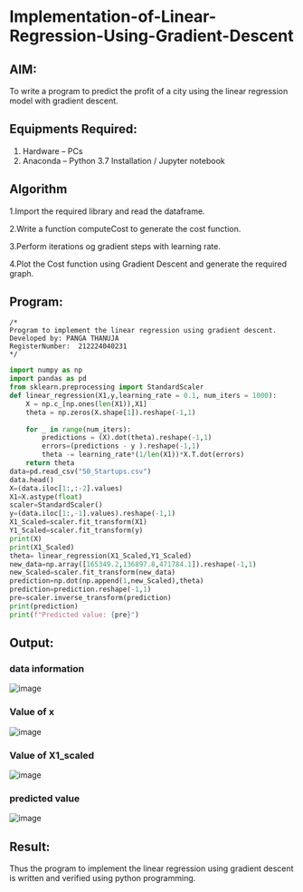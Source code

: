 # Implementation-of-Linear-Regression-Using-Gradient-Descent

## AIM:
To write a program to predict the profit of a city using the linear regression model with gradient descent.

## Equipments Required:
1. Hardware – PCs
2. Anaconda – Python 3.7 Installation / Jupyter notebook

## Algorithm
1.Import the required library and read the dataframe.

2.Write a function computeCost to generate the cost function.

3.Perform iterations og gradient steps with learning rate.

4.Plot the Cost function using Gradient Descent and generate the required graph.

## Program:
```
/*
Program to implement the linear regression using gradient descent.
Developed by: PANGA THANUJA
RegisterNumber:  212224040231
*/
```
```python 
import numpy as np
import pandas as pd
from sklearn.preprocessing import StandardScaler
def linear_regression(X1,y,learning_rate = 0.1, num_iters = 1000):
    X = np.c_[np.ones(len(X1)),X1]
    theta = np.zeros(X.shape[1]).reshape(-1,1)
    
    for _ in range(num_iters):
        predictions = (X).dot(theta).reshape(-1,1)
        errors=(predictions - y ).reshape(-1,1)
        theta -= learning_rate*(1/len(X1))*X.T.dot(errors)
    return theta
data=pd.read_csv("50_Startups.csv")
data.head()
X=(data.iloc[1:,:-2].values)
X1=X.astype(float)
scaler=StandardScaler()
y=(data.iloc[1:,-1].values).reshape(-1,1)
X1_Scaled=scaler.fit_transform(X1)
Y1_Scaled=scaler.fit_transform(y)
print(X)
print(X1_Scaled)
theta= linear_regression(X1_Scaled,Y1_Scaled)
new_data=np.array([165349.2,136897.8,471784.1]).reshape(-1,1)
new_Scaled=scaler.fit_transform(new_data)
prediction=np.dot(np.append(1,new_Scaled),theta)
prediction=prediction.reshape(-1,1)
pre=scaler.inverse_transform(prediction)
print(prediction)
print(f"Predicted value: {pre}")
```

## Output:

### data information

![image](https://github.com/HIRU-VIRU/Implementation-of-Linear-Regression-Using-Gradient-Descent/assets/145972122/62833b13-f0ee-48f0-8d66-67635e4404e6)


### Value of x
![image](https://github.com/HIRU-VIRU/Implementation-of-Linear-Regression-Using-Gradient-Descent/assets/145972122/a026977b-70de-475a-bf0d-65918be7158d)


### Value of X1_scaled

![image](https://github.com/HIRU-VIRU/Implementation-of-Linear-Regression-Using-Gradient-Descent/assets/145972122/ee49a231-be1b-47f9-8d73-18fd9c7ca74c)


### predicted value

![image](https://github.com/HIRU-VIRU/Implementation-of-Linear-Regression-Using-Gradient-Descent/assets/145972122/027aab37-9706-48c9-b5ed-32b92b60ba12)



## Result:
Thus the program to implement the linear regression using gradient descent is written and verified using python programming.
